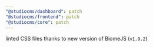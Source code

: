 ```yaml
---
"@studiocms/dashboard": patch
"@studiocms/frontend": patch
"@studiocms/core": patch
---
```


linted CSS files thanks to new version of BiomeJS (`v1.9.2`)
